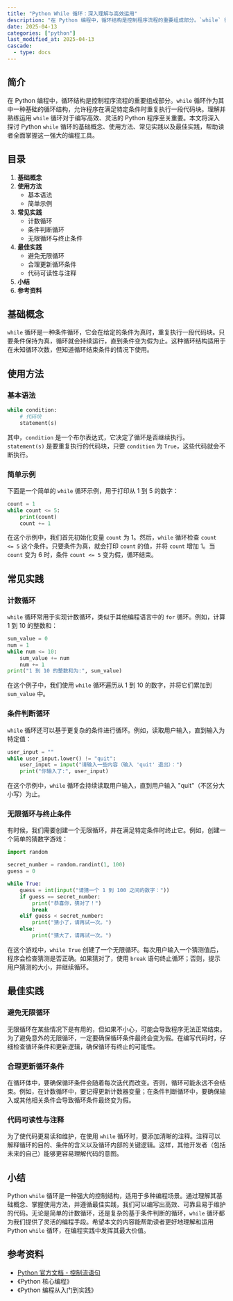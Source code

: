 ```yaml
---
title: "Python While 循环：深入理解与高效运用"
description: "在 Python 编程中，循环结构是控制程序流程的重要组成部分。`while` 循环作为其中一种基础的循环结构，允许程序在满足特定条件时重复执行一段代码块。理解并熟练运用 `while` 循环对于编写高效、灵活的 Python 程序至关重要。本文将深入探讨 Python `while` 循环的基础概念、使用方法、常见实践以及最佳实践，帮助读者全面掌握这一强大的编程工具。"
date: 2025-04-13
categories: ["python"]
last_modified_at: 2025-04-13
cascade:
  - type: docs
---
```



## 简介
在 Python 编程中，循环结构是控制程序流程的重要组成部分。`while` 循环作为其中一种基础的循环结构，允许程序在满足特定条件时重复执行一段代码块。理解并熟练运用 `while` 循环对于编写高效、灵活的 Python 程序至关重要。本文将深入探讨 Python `while` 循环的基础概念、使用方法、常见实践以及最佳实践，帮助读者全面掌握这一强大的编程工具。

<!-- more -->
## 目录
1. **基础概念**
2. **使用方法**
    - 基本语法
    - 简单示例
3. **常见实践**
    - 计数循环
    - 条件判断循环
    - 无限循环与终止条件
4. **最佳实践**
    - 避免无限循环
    - 合理更新循环条件
    - 代码可读性与注释
5. **小结**
6. **参考资料**

## 基础概念
`while` 循环是一种条件循环，它会在给定的条件为真时，重复执行一段代码块。只要条件保持为真，循环就会持续运行，直到条件变为假为止。这种循环结构适用于在未知循环次数，但知道循环结束条件的情况下使用。

## 使用方法
### 基本语法
```python
while condition:
    # 代码块
    statement(s)
```
其中，`condition` 是一个布尔表达式，它决定了循环是否继续执行。`statement(s)` 是要重复执行的代码块，只要 `condition` 为 `True`，这些代码就会不断执行。

### 简单示例
下面是一个简单的 `while` 循环示例，用于打印从 1 到 5 的数字：
```python
count = 1
while count <= 5:
    print(count)
    count += 1
```
在这个示例中，我们首先初始化变量 `count` 为 1。然后，`while` 循环检查 `count <= 5` 这个条件。只要条件为真，就会打印 `count` 的值，并将 `count` 增加 1。当 `count` 变为 6 时，条件 `count <= 5` 变为假，循环结束。

## 常见实践
### 计数循环
`while` 循环常用于实现计数循环，类似于其他编程语言中的 `for` 循环。例如，计算 1 到 10 的整数和：
```python
sum_value = 0
num = 1
while num <= 10:
    sum_value += num
    num += 1
print("1 到 10 的整数和为:", sum_value)
```
在这个例子中，我们使用 `while` 循环遍历从 1 到 10 的数字，并将它们累加到 `sum_value` 中。

### 条件判断循环
`while` 循环还可以基于更复杂的条件进行循环。例如，读取用户输入，直到输入为特定值：
```python
user_input = ""
while user_input.lower() != "quit":
    user_input = input("请输入一些内容（输入 'quit' 退出）：")
    print("你输入了:", user_input)
```
在这个示例中，`while` 循环会持续读取用户输入，直到用户输入 "quit"（不区分大小写）为止。

### 无限循环与终止条件
有时候，我们需要创建一个无限循环，并在满足特定条件时终止它。例如，创建一个简单的猜数字游戏：
```python
import random

secret_number = random.randint(1, 100)
guess = 0

while True:
    guess = int(input("请猜一个 1 到 100 之间的数字："))
    if guess == secret_number:
        print("恭喜你，猜对了！")
        break
    elif guess < secret_number:
        print("猜小了，请再试一次。")
    else:
        print("猜大了，请再试一次。")
```
在这个游戏中，`while True` 创建了一个无限循环。每次用户输入一个猜测值后，程序会检查猜测是否正确。如果猜对了，使用 `break` 语句终止循环；否则，提示用户猜测的大小，并继续循环。

## 最佳实践
### 避免无限循环
无限循环在某些情况下是有用的，但如果不小心，可能会导致程序无法正常结束。为了避免意外的无限循环，一定要确保循环条件最终会变为假。在编写代码时，仔细检查循环条件和更新逻辑，确保循环有终止的可能性。

### 合理更新循环条件
在循环体中，要确保循环条件会随着每次迭代而改变。否则，循环可能永远不会结束。例如，在计数循环中，要记得更新计数器变量；在条件判断循环中，要确保输入或其他相关条件会导致循环条件最终变为假。

### 代码可读性与注释
为了使代码更易读和维护，在使用 `while` 循环时，要添加清晰的注释。注释可以解释循环的目的、条件的含义以及循环内部的关键逻辑。这样，其他开发者（包括未来的自己）能够更容易理解代码的意图。

## 小结
Python `while` 循环是一种强大的控制结构，适用于多种编程场景。通过理解其基础概念、掌握使用方法，并遵循最佳实践，我们可以编写出高效、可靠且易于维护的代码。无论是简单的计数循环，还是复杂的基于条件判断的循环，`while` 循环都为我们提供了灵活的编程手段。希望本文的内容能帮助读者更好地理解和运用 Python `while` 循环，在编程实践中发挥其最大价值。

## 参考资料
- [Python 官方文档 - 控制流语句](https://docs.python.org/3/tutorial/controlflow.html)
- 《Python 核心编程》
- 《Python 编程从入门到实践》